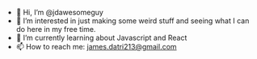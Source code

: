 - 👋 Hi, I’m @jdawesomeguy
- 👀 I’m interested in just making some weird stuff and seeing what I can do here in my free time.
- 🌱 I’m currently learning about Javascript and React
- 📫 How to reach me: james.datri213@gmail.com

<!---
jdawesomeguy/jdawesomeguy is a ✨ special ✨ repository because its `README.md` (this file) appears on your GitHub profile.
You can click the Preview link to take a look at your changes.
--->
